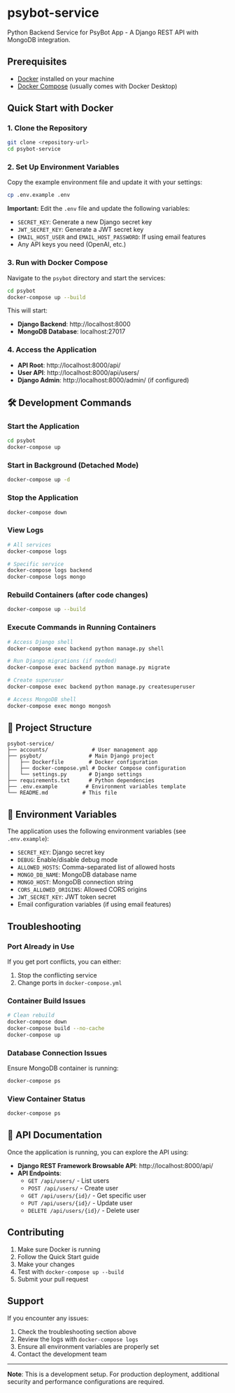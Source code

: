 # psybot-service

Python Backend Service for PsyBot App - A Django REST API with MongoDB integration.

## Prerequisites

- [Docker](https://www.docker.com/get-started) installed on your machine
- [Docker Compose](https://docs.docker.com/compose/install/) (usually comes with Docker Desktop)

## Quick Start with Docker

### 1. Clone the Repository
```bash
git clone <repository-url>
cd psybot-service
```

### 2. Set Up Environment Variables
Copy the example environment file and update it with your settings:
```bash
cp .env.example .env
```

**Important:** Edit the `.env` file and update the following variables:
- `SECRET_KEY`: Generate a new Django secret key
- `JWT_SECRET_KEY`: Generate a JWT secret key
- `EMAIL_HOST_USER` and `EMAIL_HOST_PASSWORD`: If using email features
- Any API keys you need (OpenAI, etc.)

### 3. Run with Docker Compose
Navigate to the `psybot` directory and start the services:
```bash
cd psybot
docker-compose up --build
```

This will start:
- **Django Backend**: http://localhost:8000
- **MongoDB Database**: localhost:27017

### 4. Access the Application
- **API Root**: http://localhost:8000/api/
- **User API**: http://localhost:8000/api/users/
- **Django Admin**: http://localhost:8000/admin/ (if configured)

## 🛠️ Development Commands

### Start the Application
```bash
cd psybot
docker-compose up
```

### Start in Background (Detached Mode)
```bash
docker-compose up -d
```

### Stop the Application
```bash
docker-compose down
```

### View Logs
```bash
# All services
docker-compose logs

# Specific service
docker-compose logs backend
docker-compose logs mongo
```

### Rebuild Containers (after code changes)
```bash
docker-compose up --build
```

### Execute Commands in Running Containers
```bash
# Access Django shell
docker-compose exec backend python manage.py shell

# Run Django migrations (if needed)
docker-compose exec backend python manage.py migrate

# Create superuser
docker-compose exec backend python manage.py createsuperuser

# Access MongoDB shell
docker-compose exec mongo mongosh
```

## 📁 Project Structure

```
psybot-service/
├── accounts/              # User management app
├── psybot/               # Main Django project
│   ├── Dockerfile        # Docker configuration
│   ├── docker-compose.yml # Docker Compose configuration
│   └── settings.py       # Django settings
├── requirements.txt      # Python dependencies
├── .env.example         # Environment variables template
└── README.md           # This file
```

## 🔧 Environment Variables

The application uses the following environment variables (see `.env.example`):

- `SECRET_KEY`: Django secret key
- `DEBUG`: Enable/disable debug mode
- `ALLOWED_HOSTS`: Comma-separated list of allowed hosts
- `MONGO_DB_NAME`: MongoDB database name
- `MONGO_HOST`: MongoDB connection string
- `CORS_ALLOWED_ORIGINS`: Allowed CORS origins
- `JWT_SECRET_KEY`: JWT token secret
- Email configuration variables (if using email features)

## Troubleshooting

### Port Already in Use
If you get port conflicts, you can either:
1. Stop the conflicting service
2. Change ports in `docker-compose.yml`

### Container Build Issues
```bash
# Clean rebuild
docker-compose down
docker-compose build --no-cache
docker-compose up
```

### Database Connection Issues
Ensure MongoDB container is running:
```bash
docker-compose ps
```

### View Container Status
```bash
docker-compose ps
```

## 📝 API Documentation

Once the application is running, you can explore the API using:
- **Django REST Framework Browsable API**: http://localhost:8000/api/
- **API Endpoints**:
  - `GET /api/users/` - List users
  - `POST /api/users/` - Create user
  - `GET /api/users/{id}/` - Get specific user
  - `PUT /api/users/{id}/` - Update user
  - `DELETE /api/users/{id}/` - Delete user

## Contributing

1. Make sure Docker is running
2. Follow the Quick Start guide
3. Make your changes
4. Test with `docker-compose up --build`
5. Submit your pull request

## Support

If you encounter any issues:
1. Check the troubleshooting section above
2. Review the logs with `docker-compose logs`
3. Ensure all environment variables are properly set
4. Contact the development team

---

**Note**: This is a development setup. For production deployment, additional security and performance configurations are required.
